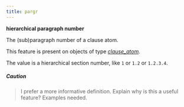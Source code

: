 ```yaml
---
title: pargr
---
```


**hierarchical paragraph number**

The (sub)paragraph number of a clause atom.

This feature is present on objects of type [*clause_atom*](otype).

The value is a hierarchical section number, like ``1`` or ``1.2`` or ``1.2.3.4``.

##### Caution
> I prefer a more informative definition.
Explain why is this a useful feature? Examples needed.

